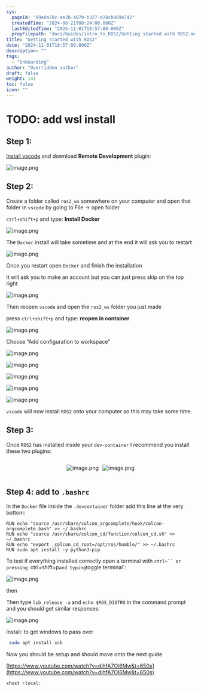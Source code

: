 ```yaml
---
sys:
  pageId: "89e0a78c-4e2b-4070-b327-d28cb0694742"
  createdTime: "2024-08-21T00:24:00.000Z"
  lastEditedTime: "2024-11-01T18:57:00.000Z"
  propFilepath: "docs/Guides/intro_to_ROS2/Getting started with ROS2.md"
title: "Getting started with ROS2"
date: "2024-11-01T18:57:00.000Z"
description: ""
tags:
  - "Onboarding"
author: "Overridden author"
draft: false
weight: 141
toc: false
icon: ""
---
```


# TODO: add wsl install

## Step 1:

[Install vscode](https://code.visualstudio.com/download) and download **Remote Development** plugin:

![image.png](https://prod-files-secure.s3.us-west-2.amazonaws.com/d518164a-d88e-44d1-a4ee-3adb3bd8bce0/efb52993-1881-4a40-b95e-6f020334f022/image.png?X-Amz-Algorithm=AWS4-HMAC-SHA256&X-Amz-Content-Sha256=UNSIGNED-PAYLOAD&X-Amz-Credential=ASIAZI2LB466T3B72V6X%2F20250427%2Fus-west-2%2Fs3%2Faws4_request&X-Amz-Date=20250427T090746Z&X-Amz-Expires=3600&X-Amz-Security-Token=IQoJb3JpZ2luX2VjEL3%2F%2F%2F%2F%2F%2F%2F%2F%2F%2FwEaCXVzLXdlc3QtMiJGMEQCIF8QW0f5IxdAywrBjfaDyPrM%2BUDy9kdDAwXh1jGoKSiiAiBVyaRVgVyLShtfqr5u%2FgzMqEtGlFfIDX6E0fd03v76Nir%2FAwhWEAAaDDYzNzQyMzE4MzgwNSIMj4%2F7nTURYNtBQO7UKtwDlk4ovynHF2MV01NrzzakP%2BeynehaK3NiRDEuPnNLuzCvkilZOMG%2BaRmua213U9tJYASEueqYTBVUrHrIOpIRuovk3Fa4ycEmraFTS9pOs5d4h%2BGAW3asT2ELnRW3a%2FCiHVq3%2BKuTGrKb8pqNto6X3u3LaP8joVmkpeG4pc4Nddct%2BXkSchCkRoB7HQdrdWPDBnz4XuCT3B6u9OjYX0D6fh57z4Xh4oW0JFf%2Bx2ibq5%2BCeYoJ2rTQTJlEMfyGk3w%2F7GYcxsSiIok5yKNlsSRNbiFKrf51eFUpL8aoEwZTsLl%2BXtVX%2B79J0VzOjgUJDOXW8udNsday%2F7Oy%2BxaY2HZ09xeUHMehh2EjTgKgcGnhcl3NxJZ%2F1JDLut%2BZh62gcI0%2F%2BCFHCpqmNdsLoSr0DHdruVzOZTTHedXsVrPfj7gDgR%2BAxe5m5Sls2HjZHxoMc2eQyGlSbCEhiPmUs15flyshkPcWiD8oOAR%2FlKgzH10c6pqJgEiC4dKJY4lAvsG7MwETXKgYQ%2FjitzP6hUl5whSRdfQhWI3vg8HQYTuSC7OdR%2BZe%2FqSse4Uw0EaJbh6bdYZsYVfTszCpFrVdlfpGnC%2BAvAIEE98a03GvtCa6qaa6qQF5K3OfRLTbHYnp56Uwpe22wAY6pgFuI1gpYxmzxaZ6ajm3wXsEPEX1h06gxGe3JK%2Fptf5jFMPf%2FLk4MTya9rK10pG%2BFAc5juy9Oga8uuAD0yrnsVlOzD%2BgDFjc7glBwvlK78DRSQamxVzKoJPkI4Y2TLZep%2BsWVZ53KfSVzZ5HzXtz9RZPMZDOmEh8bOPqfbhdOWEM4CX1dOo2z9Xng0kVV%2FquWRlJ9yIP0%2B47rJjL7WZvOv2wSTvQh7kn&X-Amz-Signature=97bd402cfbb13eccafc6c41d0bdb4e284a75f4bbb96fde0178797a9c88350f97&X-Amz-SignedHeaders=host&x-id=GetObject)

## Step 2:

Create a folder called `ros2_ws` somewhere on your computer and open that folder in `vscode` by going to File → open folder 

`ctrl+shift+p` and type: **Install Docker**

![image.png](https://prod-files-secure.s3.us-west-2.amazonaws.com/d518164a-d88e-44d1-a4ee-3adb3bd8bce0/2269dc0e-1cd5-47ff-bceb-c04ad9b2eab0/image.png?X-Amz-Algorithm=AWS4-HMAC-SHA256&X-Amz-Content-Sha256=UNSIGNED-PAYLOAD&X-Amz-Credential=ASIAZI2LB466T3B72V6X%2F20250427%2Fus-west-2%2Fs3%2Faws4_request&X-Amz-Date=20250427T090746Z&X-Amz-Expires=3600&X-Amz-Security-Token=IQoJb3JpZ2luX2VjEL3%2F%2F%2F%2F%2F%2F%2F%2F%2F%2FwEaCXVzLXdlc3QtMiJGMEQCIF8QW0f5IxdAywrBjfaDyPrM%2BUDy9kdDAwXh1jGoKSiiAiBVyaRVgVyLShtfqr5u%2FgzMqEtGlFfIDX6E0fd03v76Nir%2FAwhWEAAaDDYzNzQyMzE4MzgwNSIMj4%2F7nTURYNtBQO7UKtwDlk4ovynHF2MV01NrzzakP%2BeynehaK3NiRDEuPnNLuzCvkilZOMG%2BaRmua213U9tJYASEueqYTBVUrHrIOpIRuovk3Fa4ycEmraFTS9pOs5d4h%2BGAW3asT2ELnRW3a%2FCiHVq3%2BKuTGrKb8pqNto6X3u3LaP8joVmkpeG4pc4Nddct%2BXkSchCkRoB7HQdrdWPDBnz4XuCT3B6u9OjYX0D6fh57z4Xh4oW0JFf%2Bx2ibq5%2BCeYoJ2rTQTJlEMfyGk3w%2F7GYcxsSiIok5yKNlsSRNbiFKrf51eFUpL8aoEwZTsLl%2BXtVX%2B79J0VzOjgUJDOXW8udNsday%2F7Oy%2BxaY2HZ09xeUHMehh2EjTgKgcGnhcl3NxJZ%2F1JDLut%2BZh62gcI0%2F%2BCFHCpqmNdsLoSr0DHdruVzOZTTHedXsVrPfj7gDgR%2BAxe5m5Sls2HjZHxoMc2eQyGlSbCEhiPmUs15flyshkPcWiD8oOAR%2FlKgzH10c6pqJgEiC4dKJY4lAvsG7MwETXKgYQ%2FjitzP6hUl5whSRdfQhWI3vg8HQYTuSC7OdR%2BZe%2FqSse4Uw0EaJbh6bdYZsYVfTszCpFrVdlfpGnC%2BAvAIEE98a03GvtCa6qaa6qQF5K3OfRLTbHYnp56Uwpe22wAY6pgFuI1gpYxmzxaZ6ajm3wXsEPEX1h06gxGe3JK%2Fptf5jFMPf%2FLk4MTya9rK10pG%2BFAc5juy9Oga8uuAD0yrnsVlOzD%2BgDFjc7glBwvlK78DRSQamxVzKoJPkI4Y2TLZep%2BsWVZ53KfSVzZ5HzXtz9RZPMZDOmEh8bOPqfbhdOWEM4CX1dOo2z9Xng0kVV%2FquWRlJ9yIP0%2B47rJjL7WZvOv2wSTvQh7kn&X-Amz-Signature=71f9a213ca8a2e06a7cf6c86595959e145ce29b2a0f6038c0e43493f0f017d01&X-Amz-SignedHeaders=host&x-id=GetObject)

The `Docker` install will take sometime and at the end it will ask you to restart

![image.png](https://prod-files-secure.s3.us-west-2.amazonaws.com/d518164a-d88e-44d1-a4ee-3adb3bd8bce0/ed233f78-be33-4b1f-b89c-9c346c0e961e/image.png?X-Amz-Algorithm=AWS4-HMAC-SHA256&X-Amz-Content-Sha256=UNSIGNED-PAYLOAD&X-Amz-Credential=ASIAZI2LB466T3B72V6X%2F20250427%2Fus-west-2%2Fs3%2Faws4_request&X-Amz-Date=20250427T090746Z&X-Amz-Expires=3600&X-Amz-Security-Token=IQoJb3JpZ2luX2VjEL3%2F%2F%2F%2F%2F%2F%2F%2F%2F%2FwEaCXVzLXdlc3QtMiJGMEQCIF8QW0f5IxdAywrBjfaDyPrM%2BUDy9kdDAwXh1jGoKSiiAiBVyaRVgVyLShtfqr5u%2FgzMqEtGlFfIDX6E0fd03v76Nir%2FAwhWEAAaDDYzNzQyMzE4MzgwNSIMj4%2F7nTURYNtBQO7UKtwDlk4ovynHF2MV01NrzzakP%2BeynehaK3NiRDEuPnNLuzCvkilZOMG%2BaRmua213U9tJYASEueqYTBVUrHrIOpIRuovk3Fa4ycEmraFTS9pOs5d4h%2BGAW3asT2ELnRW3a%2FCiHVq3%2BKuTGrKb8pqNto6X3u3LaP8joVmkpeG4pc4Nddct%2BXkSchCkRoB7HQdrdWPDBnz4XuCT3B6u9OjYX0D6fh57z4Xh4oW0JFf%2Bx2ibq5%2BCeYoJ2rTQTJlEMfyGk3w%2F7GYcxsSiIok5yKNlsSRNbiFKrf51eFUpL8aoEwZTsLl%2BXtVX%2B79J0VzOjgUJDOXW8udNsday%2F7Oy%2BxaY2HZ09xeUHMehh2EjTgKgcGnhcl3NxJZ%2F1JDLut%2BZh62gcI0%2F%2BCFHCpqmNdsLoSr0DHdruVzOZTTHedXsVrPfj7gDgR%2BAxe5m5Sls2HjZHxoMc2eQyGlSbCEhiPmUs15flyshkPcWiD8oOAR%2FlKgzH10c6pqJgEiC4dKJY4lAvsG7MwETXKgYQ%2FjitzP6hUl5whSRdfQhWI3vg8HQYTuSC7OdR%2BZe%2FqSse4Uw0EaJbh6bdYZsYVfTszCpFrVdlfpGnC%2BAvAIEE98a03GvtCa6qaa6qQF5K3OfRLTbHYnp56Uwpe22wAY6pgFuI1gpYxmzxaZ6ajm3wXsEPEX1h06gxGe3JK%2Fptf5jFMPf%2FLk4MTya9rK10pG%2BFAc5juy9Oga8uuAD0yrnsVlOzD%2BgDFjc7glBwvlK78DRSQamxVzKoJPkI4Y2TLZep%2BsWVZ53KfSVzZ5HzXtz9RZPMZDOmEh8bOPqfbhdOWEM4CX1dOo2z9Xng0kVV%2FquWRlJ9yIP0%2B47rJjL7WZvOv2wSTvQh7kn&X-Amz-Signature=60fe9fd025348a111aa9f2a4934698c03125f433194ef59b07b7919d63088624&X-Amz-SignedHeaders=host&x-id=GetObject)

Once you restart open `Docker` and finish the installation

It will ask you to make an account but you can just press skip on the top right

![image.png](https://prod-files-secure.s3.us-west-2.amazonaws.com/d518164a-d88e-44d1-a4ee-3adb3bd8bce0/21010ad9-1659-4fd9-9f59-9932a09b2a3d/image.png?X-Amz-Algorithm=AWS4-HMAC-SHA256&X-Amz-Content-Sha256=UNSIGNED-PAYLOAD&X-Amz-Credential=ASIAZI2LB466T3B72V6X%2F20250427%2Fus-west-2%2Fs3%2Faws4_request&X-Amz-Date=20250427T090746Z&X-Amz-Expires=3600&X-Amz-Security-Token=IQoJb3JpZ2luX2VjEL3%2F%2F%2F%2F%2F%2F%2F%2F%2F%2FwEaCXVzLXdlc3QtMiJGMEQCIF8QW0f5IxdAywrBjfaDyPrM%2BUDy9kdDAwXh1jGoKSiiAiBVyaRVgVyLShtfqr5u%2FgzMqEtGlFfIDX6E0fd03v76Nir%2FAwhWEAAaDDYzNzQyMzE4MzgwNSIMj4%2F7nTURYNtBQO7UKtwDlk4ovynHF2MV01NrzzakP%2BeynehaK3NiRDEuPnNLuzCvkilZOMG%2BaRmua213U9tJYASEueqYTBVUrHrIOpIRuovk3Fa4ycEmraFTS9pOs5d4h%2BGAW3asT2ELnRW3a%2FCiHVq3%2BKuTGrKb8pqNto6X3u3LaP8joVmkpeG4pc4Nddct%2BXkSchCkRoB7HQdrdWPDBnz4XuCT3B6u9OjYX0D6fh57z4Xh4oW0JFf%2Bx2ibq5%2BCeYoJ2rTQTJlEMfyGk3w%2F7GYcxsSiIok5yKNlsSRNbiFKrf51eFUpL8aoEwZTsLl%2BXtVX%2B79J0VzOjgUJDOXW8udNsday%2F7Oy%2BxaY2HZ09xeUHMehh2EjTgKgcGnhcl3NxJZ%2F1JDLut%2BZh62gcI0%2F%2BCFHCpqmNdsLoSr0DHdruVzOZTTHedXsVrPfj7gDgR%2BAxe5m5Sls2HjZHxoMc2eQyGlSbCEhiPmUs15flyshkPcWiD8oOAR%2FlKgzH10c6pqJgEiC4dKJY4lAvsG7MwETXKgYQ%2FjitzP6hUl5whSRdfQhWI3vg8HQYTuSC7OdR%2BZe%2FqSse4Uw0EaJbh6bdYZsYVfTszCpFrVdlfpGnC%2BAvAIEE98a03GvtCa6qaa6qQF5K3OfRLTbHYnp56Uwpe22wAY6pgFuI1gpYxmzxaZ6ajm3wXsEPEX1h06gxGe3JK%2Fptf5jFMPf%2FLk4MTya9rK10pG%2BFAc5juy9Oga8uuAD0yrnsVlOzD%2BgDFjc7glBwvlK78DRSQamxVzKoJPkI4Y2TLZep%2BsWVZ53KfSVzZ5HzXtz9RZPMZDOmEh8bOPqfbhdOWEM4CX1dOo2z9Xng0kVV%2FquWRlJ9yIP0%2B47rJjL7WZvOv2wSTvQh7kn&X-Amz-Signature=7dc123e0a6293961fba49f0bc789cf7c18c9a45cebc9d0c06bb7eba6a485f037&X-Amz-SignedHeaders=host&x-id=GetObject)

Then reopen `vscode` and open the `ros2_ws` folder you just made

press `ctrl+shift+p` and type: **reopen in container**

![image.png](https://prod-files-secure.s3.us-west-2.amazonaws.com/d518164a-d88e-44d1-a4ee-3adb3bd8bce0/4e93b8c2-41ad-488c-8095-c74205196118/image.png?X-Amz-Algorithm=AWS4-HMAC-SHA256&X-Amz-Content-Sha256=UNSIGNED-PAYLOAD&X-Amz-Credential=ASIAZI2LB466T3B72V6X%2F20250427%2Fus-west-2%2Fs3%2Faws4_request&X-Amz-Date=20250427T090746Z&X-Amz-Expires=3600&X-Amz-Security-Token=IQoJb3JpZ2luX2VjEL3%2F%2F%2F%2F%2F%2F%2F%2F%2F%2FwEaCXVzLXdlc3QtMiJGMEQCIF8QW0f5IxdAywrBjfaDyPrM%2BUDy9kdDAwXh1jGoKSiiAiBVyaRVgVyLShtfqr5u%2FgzMqEtGlFfIDX6E0fd03v76Nir%2FAwhWEAAaDDYzNzQyMzE4MzgwNSIMj4%2F7nTURYNtBQO7UKtwDlk4ovynHF2MV01NrzzakP%2BeynehaK3NiRDEuPnNLuzCvkilZOMG%2BaRmua213U9tJYASEueqYTBVUrHrIOpIRuovk3Fa4ycEmraFTS9pOs5d4h%2BGAW3asT2ELnRW3a%2FCiHVq3%2BKuTGrKb8pqNto6X3u3LaP8joVmkpeG4pc4Nddct%2BXkSchCkRoB7HQdrdWPDBnz4XuCT3B6u9OjYX0D6fh57z4Xh4oW0JFf%2Bx2ibq5%2BCeYoJ2rTQTJlEMfyGk3w%2F7GYcxsSiIok5yKNlsSRNbiFKrf51eFUpL8aoEwZTsLl%2BXtVX%2B79J0VzOjgUJDOXW8udNsday%2F7Oy%2BxaY2HZ09xeUHMehh2EjTgKgcGnhcl3NxJZ%2F1JDLut%2BZh62gcI0%2F%2BCFHCpqmNdsLoSr0DHdruVzOZTTHedXsVrPfj7gDgR%2BAxe5m5Sls2HjZHxoMc2eQyGlSbCEhiPmUs15flyshkPcWiD8oOAR%2FlKgzH10c6pqJgEiC4dKJY4lAvsG7MwETXKgYQ%2FjitzP6hUl5whSRdfQhWI3vg8HQYTuSC7OdR%2BZe%2FqSse4Uw0EaJbh6bdYZsYVfTszCpFrVdlfpGnC%2BAvAIEE98a03GvtCa6qaa6qQF5K3OfRLTbHYnp56Uwpe22wAY6pgFuI1gpYxmzxaZ6ajm3wXsEPEX1h06gxGe3JK%2Fptf5jFMPf%2FLk4MTya9rK10pG%2BFAc5juy9Oga8uuAD0yrnsVlOzD%2BgDFjc7glBwvlK78DRSQamxVzKoJPkI4Y2TLZep%2BsWVZ53KfSVzZ5HzXtz9RZPMZDOmEh8bOPqfbhdOWEM4CX1dOo2z9Xng0kVV%2FquWRlJ9yIP0%2B47rJjL7WZvOv2wSTvQh7kn&X-Amz-Signature=4c68b6cbeb62298453dc744644e80b0f7b675c9edd531be572c29fb50d259cf8&X-Amz-SignedHeaders=host&x-id=GetObject)

Choose “Add configuration to workspace”

![image.png](https://prod-files-secure.s3.us-west-2.amazonaws.com/d518164a-d88e-44d1-a4ee-3adb3bd8bce0/9560b282-5060-4989-ba37-97e7b2c22476/image.png?X-Amz-Algorithm=AWS4-HMAC-SHA256&X-Amz-Content-Sha256=UNSIGNED-PAYLOAD&X-Amz-Credential=ASIAZI2LB466T3B72V6X%2F20250427%2Fus-west-2%2Fs3%2Faws4_request&X-Amz-Date=20250427T090746Z&X-Amz-Expires=3600&X-Amz-Security-Token=IQoJb3JpZ2luX2VjEL3%2F%2F%2F%2F%2F%2F%2F%2F%2F%2FwEaCXVzLXdlc3QtMiJGMEQCIF8QW0f5IxdAywrBjfaDyPrM%2BUDy9kdDAwXh1jGoKSiiAiBVyaRVgVyLShtfqr5u%2FgzMqEtGlFfIDX6E0fd03v76Nir%2FAwhWEAAaDDYzNzQyMzE4MzgwNSIMj4%2F7nTURYNtBQO7UKtwDlk4ovynHF2MV01NrzzakP%2BeynehaK3NiRDEuPnNLuzCvkilZOMG%2BaRmua213U9tJYASEueqYTBVUrHrIOpIRuovk3Fa4ycEmraFTS9pOs5d4h%2BGAW3asT2ELnRW3a%2FCiHVq3%2BKuTGrKb8pqNto6X3u3LaP8joVmkpeG4pc4Nddct%2BXkSchCkRoB7HQdrdWPDBnz4XuCT3B6u9OjYX0D6fh57z4Xh4oW0JFf%2Bx2ibq5%2BCeYoJ2rTQTJlEMfyGk3w%2F7GYcxsSiIok5yKNlsSRNbiFKrf51eFUpL8aoEwZTsLl%2BXtVX%2B79J0VzOjgUJDOXW8udNsday%2F7Oy%2BxaY2HZ09xeUHMehh2EjTgKgcGnhcl3NxJZ%2F1JDLut%2BZh62gcI0%2F%2BCFHCpqmNdsLoSr0DHdruVzOZTTHedXsVrPfj7gDgR%2BAxe5m5Sls2HjZHxoMc2eQyGlSbCEhiPmUs15flyshkPcWiD8oOAR%2FlKgzH10c6pqJgEiC4dKJY4lAvsG7MwETXKgYQ%2FjitzP6hUl5whSRdfQhWI3vg8HQYTuSC7OdR%2BZe%2FqSse4Uw0EaJbh6bdYZsYVfTszCpFrVdlfpGnC%2BAvAIEE98a03GvtCa6qaa6qQF5K3OfRLTbHYnp56Uwpe22wAY6pgFuI1gpYxmzxaZ6ajm3wXsEPEX1h06gxGe3JK%2Fptf5jFMPf%2FLk4MTya9rK10pG%2BFAc5juy9Oga8uuAD0yrnsVlOzD%2BgDFjc7glBwvlK78DRSQamxVzKoJPkI4Y2TLZep%2BsWVZ53KfSVzZ5HzXtz9RZPMZDOmEh8bOPqfbhdOWEM4CX1dOo2z9Xng0kVV%2FquWRlJ9yIP0%2B47rJjL7WZvOv2wSTvQh7kn&X-Amz-Signature=93aafd22c2a4a95760ded6a27d96844be080c588b2bce8b2b593fe9dfb51b56a&X-Amz-SignedHeaders=host&x-id=GetObject)

![image.png](https://prod-files-secure.s3.us-west-2.amazonaws.com/d518164a-d88e-44d1-a4ee-3adb3bd8bce0/2ee63f81-886b-48e8-a553-dc6e5eac99e4/image.png?X-Amz-Algorithm=AWS4-HMAC-SHA256&X-Amz-Content-Sha256=UNSIGNED-PAYLOAD&X-Amz-Credential=ASIAZI2LB466T3B72V6X%2F20250427%2Fus-west-2%2Fs3%2Faws4_request&X-Amz-Date=20250427T090746Z&X-Amz-Expires=3600&X-Amz-Security-Token=IQoJb3JpZ2luX2VjEL3%2F%2F%2F%2F%2F%2F%2F%2F%2F%2FwEaCXVzLXdlc3QtMiJGMEQCIF8QW0f5IxdAywrBjfaDyPrM%2BUDy9kdDAwXh1jGoKSiiAiBVyaRVgVyLShtfqr5u%2FgzMqEtGlFfIDX6E0fd03v76Nir%2FAwhWEAAaDDYzNzQyMzE4MzgwNSIMj4%2F7nTURYNtBQO7UKtwDlk4ovynHF2MV01NrzzakP%2BeynehaK3NiRDEuPnNLuzCvkilZOMG%2BaRmua213U9tJYASEueqYTBVUrHrIOpIRuovk3Fa4ycEmraFTS9pOs5d4h%2BGAW3asT2ELnRW3a%2FCiHVq3%2BKuTGrKb8pqNto6X3u3LaP8joVmkpeG4pc4Nddct%2BXkSchCkRoB7HQdrdWPDBnz4XuCT3B6u9OjYX0D6fh57z4Xh4oW0JFf%2Bx2ibq5%2BCeYoJ2rTQTJlEMfyGk3w%2F7GYcxsSiIok5yKNlsSRNbiFKrf51eFUpL8aoEwZTsLl%2BXtVX%2B79J0VzOjgUJDOXW8udNsday%2F7Oy%2BxaY2HZ09xeUHMehh2EjTgKgcGnhcl3NxJZ%2F1JDLut%2BZh62gcI0%2F%2BCFHCpqmNdsLoSr0DHdruVzOZTTHedXsVrPfj7gDgR%2BAxe5m5Sls2HjZHxoMc2eQyGlSbCEhiPmUs15flyshkPcWiD8oOAR%2FlKgzH10c6pqJgEiC4dKJY4lAvsG7MwETXKgYQ%2FjitzP6hUl5whSRdfQhWI3vg8HQYTuSC7OdR%2BZe%2FqSse4Uw0EaJbh6bdYZsYVfTszCpFrVdlfpGnC%2BAvAIEE98a03GvtCa6qaa6qQF5K3OfRLTbHYnp56Uwpe22wAY6pgFuI1gpYxmzxaZ6ajm3wXsEPEX1h06gxGe3JK%2Fptf5jFMPf%2FLk4MTya9rK10pG%2BFAc5juy9Oga8uuAD0yrnsVlOzD%2BgDFjc7glBwvlK78DRSQamxVzKoJPkI4Y2TLZep%2BsWVZ53KfSVzZ5HzXtz9RZPMZDOmEh8bOPqfbhdOWEM4CX1dOo2z9Xng0kVV%2FquWRlJ9yIP0%2B47rJjL7WZvOv2wSTvQh7kn&X-Amz-Signature=5fac4b734fbdff9f1d3c7ec18d8864e8984f8e2a9050c09df9fc53bcbe5f762c&X-Amz-SignedHeaders=host&x-id=GetObject)

![image.png](https://prod-files-secure.s3.us-west-2.amazonaws.com/d518164a-d88e-44d1-a4ee-3adb3bd8bce0/ae1580b2-b048-407e-aed9-b584224a7a04/image.png?X-Amz-Algorithm=AWS4-HMAC-SHA256&X-Amz-Content-Sha256=UNSIGNED-PAYLOAD&X-Amz-Credential=ASIAZI2LB466T3B72V6X%2F20250427%2Fus-west-2%2Fs3%2Faws4_request&X-Amz-Date=20250427T090746Z&X-Amz-Expires=3600&X-Amz-Security-Token=IQoJb3JpZ2luX2VjEL3%2F%2F%2F%2F%2F%2F%2F%2F%2F%2FwEaCXVzLXdlc3QtMiJGMEQCIF8QW0f5IxdAywrBjfaDyPrM%2BUDy9kdDAwXh1jGoKSiiAiBVyaRVgVyLShtfqr5u%2FgzMqEtGlFfIDX6E0fd03v76Nir%2FAwhWEAAaDDYzNzQyMzE4MzgwNSIMj4%2F7nTURYNtBQO7UKtwDlk4ovynHF2MV01NrzzakP%2BeynehaK3NiRDEuPnNLuzCvkilZOMG%2BaRmua213U9tJYASEueqYTBVUrHrIOpIRuovk3Fa4ycEmraFTS9pOs5d4h%2BGAW3asT2ELnRW3a%2FCiHVq3%2BKuTGrKb8pqNto6X3u3LaP8joVmkpeG4pc4Nddct%2BXkSchCkRoB7HQdrdWPDBnz4XuCT3B6u9OjYX0D6fh57z4Xh4oW0JFf%2Bx2ibq5%2BCeYoJ2rTQTJlEMfyGk3w%2F7GYcxsSiIok5yKNlsSRNbiFKrf51eFUpL8aoEwZTsLl%2BXtVX%2B79J0VzOjgUJDOXW8udNsday%2F7Oy%2BxaY2HZ09xeUHMehh2EjTgKgcGnhcl3NxJZ%2F1JDLut%2BZh62gcI0%2F%2BCFHCpqmNdsLoSr0DHdruVzOZTTHedXsVrPfj7gDgR%2BAxe5m5Sls2HjZHxoMc2eQyGlSbCEhiPmUs15flyshkPcWiD8oOAR%2FlKgzH10c6pqJgEiC4dKJY4lAvsG7MwETXKgYQ%2FjitzP6hUl5whSRdfQhWI3vg8HQYTuSC7OdR%2BZe%2FqSse4Uw0EaJbh6bdYZsYVfTszCpFrVdlfpGnC%2BAvAIEE98a03GvtCa6qaa6qQF5K3OfRLTbHYnp56Uwpe22wAY6pgFuI1gpYxmzxaZ6ajm3wXsEPEX1h06gxGe3JK%2Fptf5jFMPf%2FLk4MTya9rK10pG%2BFAc5juy9Oga8uuAD0yrnsVlOzD%2BgDFjc7glBwvlK78DRSQamxVzKoJPkI4Y2TLZep%2BsWVZ53KfSVzZ5HzXtz9RZPMZDOmEh8bOPqfbhdOWEM4CX1dOo2z9Xng0kVV%2FquWRlJ9yIP0%2B47rJjL7WZvOv2wSTvQh7kn&X-Amz-Signature=abef315eb86ed54ba426c3392181b9d37112e8c6376b36a27f1f61239b0ee576&X-Amz-SignedHeaders=host&x-id=GetObject)

![image.png](https://prod-files-secure.s3.us-west-2.amazonaws.com/d518164a-d88e-44d1-a4ee-3adb3bd8bce0/53255b28-f75e-430f-b9e3-c0ac8577e42b/image.png?X-Amz-Algorithm=AWS4-HMAC-SHA256&X-Amz-Content-Sha256=UNSIGNED-PAYLOAD&X-Amz-Credential=ASIAZI2LB466T3B72V6X%2F20250427%2Fus-west-2%2Fs3%2Faws4_request&X-Amz-Date=20250427T090746Z&X-Amz-Expires=3600&X-Amz-Security-Token=IQoJb3JpZ2luX2VjEL3%2F%2F%2F%2F%2F%2F%2F%2F%2F%2FwEaCXVzLXdlc3QtMiJGMEQCIF8QW0f5IxdAywrBjfaDyPrM%2BUDy9kdDAwXh1jGoKSiiAiBVyaRVgVyLShtfqr5u%2FgzMqEtGlFfIDX6E0fd03v76Nir%2FAwhWEAAaDDYzNzQyMzE4MzgwNSIMj4%2F7nTURYNtBQO7UKtwDlk4ovynHF2MV01NrzzakP%2BeynehaK3NiRDEuPnNLuzCvkilZOMG%2BaRmua213U9tJYASEueqYTBVUrHrIOpIRuovk3Fa4ycEmraFTS9pOs5d4h%2BGAW3asT2ELnRW3a%2FCiHVq3%2BKuTGrKb8pqNto6X3u3LaP8joVmkpeG4pc4Nddct%2BXkSchCkRoB7HQdrdWPDBnz4XuCT3B6u9OjYX0D6fh57z4Xh4oW0JFf%2Bx2ibq5%2BCeYoJ2rTQTJlEMfyGk3w%2F7GYcxsSiIok5yKNlsSRNbiFKrf51eFUpL8aoEwZTsLl%2BXtVX%2B79J0VzOjgUJDOXW8udNsday%2F7Oy%2BxaY2HZ09xeUHMehh2EjTgKgcGnhcl3NxJZ%2F1JDLut%2BZh62gcI0%2F%2BCFHCpqmNdsLoSr0DHdruVzOZTTHedXsVrPfj7gDgR%2BAxe5m5Sls2HjZHxoMc2eQyGlSbCEhiPmUs15flyshkPcWiD8oOAR%2FlKgzH10c6pqJgEiC4dKJY4lAvsG7MwETXKgYQ%2FjitzP6hUl5whSRdfQhWI3vg8HQYTuSC7OdR%2BZe%2FqSse4Uw0EaJbh6bdYZsYVfTszCpFrVdlfpGnC%2BAvAIEE98a03GvtCa6qaa6qQF5K3OfRLTbHYnp56Uwpe22wAY6pgFuI1gpYxmzxaZ6ajm3wXsEPEX1h06gxGe3JK%2Fptf5jFMPf%2FLk4MTya9rK10pG%2BFAc5juy9Oga8uuAD0yrnsVlOzD%2BgDFjc7glBwvlK78DRSQamxVzKoJPkI4Y2TLZep%2BsWVZ53KfSVzZ5HzXtz9RZPMZDOmEh8bOPqfbhdOWEM4CX1dOo2z9Xng0kVV%2FquWRlJ9yIP0%2B47rJjL7WZvOv2wSTvQh7kn&X-Amz-Signature=39cdcb1e8ad62c40bf7177a423dfdf4858e58dfbd8cb652c11a3c47bd869a28f&X-Amz-SignedHeaders=host&x-id=GetObject)

![image.png](https://prod-files-secure.s3.us-west-2.amazonaws.com/d518164a-d88e-44d1-a4ee-3adb3bd8bce0/7c562767-5af9-4ffb-97d1-327bcdf4ee00/image.png?X-Amz-Algorithm=AWS4-HMAC-SHA256&X-Amz-Content-Sha256=UNSIGNED-PAYLOAD&X-Amz-Credential=ASIAZI2LB466T3B72V6X%2F20250427%2Fus-west-2%2Fs3%2Faws4_request&X-Amz-Date=20250427T090746Z&X-Amz-Expires=3600&X-Amz-Security-Token=IQoJb3JpZ2luX2VjEL3%2F%2F%2F%2F%2F%2F%2F%2F%2F%2FwEaCXVzLXdlc3QtMiJGMEQCIF8QW0f5IxdAywrBjfaDyPrM%2BUDy9kdDAwXh1jGoKSiiAiBVyaRVgVyLShtfqr5u%2FgzMqEtGlFfIDX6E0fd03v76Nir%2FAwhWEAAaDDYzNzQyMzE4MzgwNSIMj4%2F7nTURYNtBQO7UKtwDlk4ovynHF2MV01NrzzakP%2BeynehaK3NiRDEuPnNLuzCvkilZOMG%2BaRmua213U9tJYASEueqYTBVUrHrIOpIRuovk3Fa4ycEmraFTS9pOs5d4h%2BGAW3asT2ELnRW3a%2FCiHVq3%2BKuTGrKb8pqNto6X3u3LaP8joVmkpeG4pc4Nddct%2BXkSchCkRoB7HQdrdWPDBnz4XuCT3B6u9OjYX0D6fh57z4Xh4oW0JFf%2Bx2ibq5%2BCeYoJ2rTQTJlEMfyGk3w%2F7GYcxsSiIok5yKNlsSRNbiFKrf51eFUpL8aoEwZTsLl%2BXtVX%2B79J0VzOjgUJDOXW8udNsday%2F7Oy%2BxaY2HZ09xeUHMehh2EjTgKgcGnhcl3NxJZ%2F1JDLut%2BZh62gcI0%2F%2BCFHCpqmNdsLoSr0DHdruVzOZTTHedXsVrPfj7gDgR%2BAxe5m5Sls2HjZHxoMc2eQyGlSbCEhiPmUs15flyshkPcWiD8oOAR%2FlKgzH10c6pqJgEiC4dKJY4lAvsG7MwETXKgYQ%2FjitzP6hUl5whSRdfQhWI3vg8HQYTuSC7OdR%2BZe%2FqSse4Uw0EaJbh6bdYZsYVfTszCpFrVdlfpGnC%2BAvAIEE98a03GvtCa6qaa6qQF5K3OfRLTbHYnp56Uwpe22wAY6pgFuI1gpYxmzxaZ6ajm3wXsEPEX1h06gxGe3JK%2Fptf5jFMPf%2FLk4MTya9rK10pG%2BFAc5juy9Oga8uuAD0yrnsVlOzD%2BgDFjc7glBwvlK78DRSQamxVzKoJPkI4Y2TLZep%2BsWVZ53KfSVzZ5HzXtz9RZPMZDOmEh8bOPqfbhdOWEM4CX1dOo2z9Xng0kVV%2FquWRlJ9yIP0%2B47rJjL7WZvOv2wSTvQh7kn&X-Amz-Signature=cfdd2a5280fa1f9fb22fa2fbc38a702508770921cf629c70a0cdfaec3cc8d2f5&X-Amz-SignedHeaders=host&x-id=GetObject)

`vscode` will now install `ROS2` onto your computer so this may take some time.

## Step 3:

Once `ROS2` has installed inside your `dev-container` I recommend you install these two plugins:

<div style="display: flex;flex-direction: row; column-gap:10px; max-width: 630px;justify-content: center;">
<div>

![image.png](https://prod-files-secure.s3.us-west-2.amazonaws.com/d518164a-d88e-44d1-a4ee-3adb3bd8bce0/3fc3d550-5a54-4ba1-ba6b-faa01cdb7369/image.png?X-Amz-Algorithm=AWS4-HMAC-SHA256&X-Amz-Content-Sha256=UNSIGNED-PAYLOAD&X-Amz-Credential=ASIAZI2LB466VNJRSZ6S%2F20250427%2Fus-west-2%2Fs3%2Faws4_request&X-Amz-Date=20250427T090748Z&X-Amz-Expires=3600&X-Amz-Security-Token=IQoJb3JpZ2luX2VjEL3%2F%2F%2F%2F%2F%2F%2F%2F%2F%2FwEaCXVzLXdlc3QtMiJIMEYCIQDyYEJCPkPrQMFBboh%2FLQ4k2hI3PJKltHov8pAMM5JzYgIhAP5hgCycNZB9oIewZjYtw8LGLAOvSxLQ8QqLrExL8GfUKv8DCFYQABoMNjM3NDIzMTgzODA1IgzRmDoksisZB%2BLyFfkq3AOx3ItkwveXJ5kq9HdXWm67HzJD5shP3KSMCKR%2FEHsRUfbaGmg%2BEIaJmJZvHkWRZRGRNa%2BgJZMkBuT4bwlXmwjYMvJ96e%2Fu567%2F8LSLBMBlRF1wpJJqrjgs8ANcriZR8zC0KIlmHMW0JnR9XVbvRlze0uvHORqfepWOGB4ihxLvJyMrj2nNP6vMX1mEqfvpIIny%2FdkiLGfJOEowhWcrJ6uCX1MDM0rXn8ywd%2F%2FCtzgJvxXqC%2FQYi36%2BArQ%2FQSlOqqiwl3XK953oKbf0Q9rP55lc2tsIW16%2FQ94bJ7s2C%2BD%2BM%2FeRWTqFKw2IlBDVCbiV%2Bek9KgxndWkPT9OsoF6dXWWoAXsed9%2Fi%2FRCjZ2PhINMKCs7N6BhOCxbt8X6pVB54SmI8LjXJGaOmxqD4CwTY0iui6AE0uxaeHWMvzpzo%2BgcZkhd3SCY4MtrfK%2BWTBfSJrKVyDwb%2BPp4JkgT2UoesZCreWd23fvSrBXI%2FwT3UX0QOR7bvoGNhI8%2BLPiHs%2BllH88g1NzYIkBh7mftW7TtSv0aMCnprL0Bl1CF1WebTWGiqPQbEsW6psnRBfe%2FgjA4qJUZUZ3H08V2ZoJobsxQi%2BzgqjHWPjdTfj3JGhDNYYFyWQWPv9QZpPbVoBloMeTD77LbABjqkAWQ2E9phNIIr644Ma03MZMdp%2BBSNvwVpOGERk%2FvjMA1eWQivAuLT4J%2BOicBrBLz5ua2Ey%2BBdINo%2B9O2GB503yMK2RN7zd36dxAUSUPKvGbmtIdc60Ntuuo9ZkZl18PYr12sL38a%2F%2FxER25%2FI6EOdQnpmNJXE1ayevEeAJv3LqB7MoozbdDx6ASavgOlJfBCkgXB8WqrViOOrt0%2Fq2aVIpm32O7KB&X-Amz-Signature=4e89143e71c4c27184f89d76a91d0d22e79bbd3b39f46d5d63daf26d1cc32cc6&X-Amz-SignedHeaders=host&x-id=GetObject)

</div>
<div>

![image.png](https://prod-files-secure.s3.us-west-2.amazonaws.com/d518164a-d88e-44d1-a4ee-3adb3bd8bce0/d994cc66-13c2-4093-a5a3-f84cf4601a82/image.png?X-Amz-Algorithm=AWS4-HMAC-SHA256&X-Amz-Content-Sha256=UNSIGNED-PAYLOAD&X-Amz-Credential=ASIAZI2LB466R34MCO6Y%2F20250427%2Fus-west-2%2Fs3%2Faws4_request&X-Amz-Date=20250427T090748Z&X-Amz-Expires=3600&X-Amz-Security-Token=IQoJb3JpZ2luX2VjEL%2F%2F%2F%2F%2F%2F%2F%2F%2F%2F%2FwEaCXVzLXdlc3QtMiJGMEQCIDhYmklHj%2FqIobfic64yEYnZOeMiKxWLCpFy5dxilHdiAiBgHQL8X%2B8TXv6K%2Bx1qOBaR8w%2FQo%2B0ClIoJKJnMFOedACr%2FAwhYEAAaDDYzNzQyMzE4MzgwNSIMlTVyKumiLBZJKB7uKtwDt4WZZnUsv6dcIzgXiCsvOn9zGsYExoyicyD%2BqNWMjSo9Aik3bqjsgLOclrvXa2ewo1wfXSlQyJquCg9SF4Dl4XtXijPUiWkCcMhBLrU3lAdZ%2BGrBDcsiown6jKvdr7ALQlGOWSTspGZL3u4dD5eFBcJJ3gzNApKgCnYrx1F5w6rBe%2FvzrCtZ8ehrs%2BYT6i6ARiWQdb4yp7liWp13Bw7zGWy055RM5VLixaFJwo7%2B%2FEM7916W2k9oeaaic6y84QPLVpkawbNKCgfGj%2FkWZWAv21W0RWCksaXLdVJWt4jjw2%2F2FtJL%2FQvS2a6aryH3mDIu%2FvuOuYWL20SloKwDXIS8XbONHT%2BISrHBufDLfanV9KPpv87JjSkQzi4y4%2BTWWC63qv%2B8GjDentPzicyowMXnxNg3pTMRWJCyuAlCauAeh0tcVmIxkjVLFDNyUot54P4ncbXxGI%2Fa1XsPwolW9zPVsBq7PzLUqAL%2Bu2gfVnvWcIrCOkGvpeThKFXEUOPlM2mTu1eaXuiv0BSsxk7Oi6QIdh13o5QYeCHZV2u5c0E44I4dDPEB5tLayPFf4bxLfPM0fweegQiMpuIltrwFxHroronlOiAHNP6UiR5HnE2PgcaPs%2BaO29aZ162UeYAwiKa3wAY6pgEPU9KbFDPpKFPtlYnBwnrFcVO6Pc2JsNX3eiG7IPx5911QZ0DnyVmCT2LTSr6NCB4D%2FwLWgIOthBeFJ934g0kXMZrbtozdTODGIBFzr0jSILUY7pTRJvuMHLzIOPqD5KNmlw8Fhe00AJ2JMbhDuugOO6jpTxS0%2BoFvvTdXU7Q%2FlmorqRZ5WTt%2FARGPb5n3g4q6m1ckHtBZRD0GAFxu1Xdf3A%2B1WJ3F&X-Amz-Signature=de8ee90e8b97746ded2faa447235e03222abc3c6631cf9e995ddb1a632a1bd1c&X-Amz-SignedHeaders=host&x-id=GetObject)

</div>
</div>

## Step 4: add to `.bashrc`

In the `Docker` file inside the `.devcontainer` folder add this line at the very bottom: 

```docker
RUN echo "source /usr/share/colcon_argcomplete/hook/colcon-argcomplete.bash" >> ~/.bashrc
RUN echo "source /usr/share/colcon_cd/function/colcon_cd.sh" >> ~/.bashrc
RUN echo "export _colcon_cd_root=/opt/ros/humble/" >> ~/.bashrc
RUN sudo apt install -y python3-pip 
```

To test if everything installed correctly open a terminal with `ctrl+`` or pressing `ctrl+shift+p` and typing `toggle terminal`:

![image.png](https://prod-files-secure.s3.us-west-2.amazonaws.com/d518164a-d88e-44d1-a4ee-3adb3bd8bce0/6a4943d8-b04e-4c02-9a58-775f3384d1a5/image.png?X-Amz-Algorithm=AWS4-HMAC-SHA256&X-Amz-Content-Sha256=UNSIGNED-PAYLOAD&X-Amz-Credential=ASIAZI2LB466T3B72V6X%2F20250427%2Fus-west-2%2Fs3%2Faws4_request&X-Amz-Date=20250427T090746Z&X-Amz-Expires=3600&X-Amz-Security-Token=IQoJb3JpZ2luX2VjEL3%2F%2F%2F%2F%2F%2F%2F%2F%2F%2FwEaCXVzLXdlc3QtMiJGMEQCIF8QW0f5IxdAywrBjfaDyPrM%2BUDy9kdDAwXh1jGoKSiiAiBVyaRVgVyLShtfqr5u%2FgzMqEtGlFfIDX6E0fd03v76Nir%2FAwhWEAAaDDYzNzQyMzE4MzgwNSIMj4%2F7nTURYNtBQO7UKtwDlk4ovynHF2MV01NrzzakP%2BeynehaK3NiRDEuPnNLuzCvkilZOMG%2BaRmua213U9tJYASEueqYTBVUrHrIOpIRuovk3Fa4ycEmraFTS9pOs5d4h%2BGAW3asT2ELnRW3a%2FCiHVq3%2BKuTGrKb8pqNto6X3u3LaP8joVmkpeG4pc4Nddct%2BXkSchCkRoB7HQdrdWPDBnz4XuCT3B6u9OjYX0D6fh57z4Xh4oW0JFf%2Bx2ibq5%2BCeYoJ2rTQTJlEMfyGk3w%2F7GYcxsSiIok5yKNlsSRNbiFKrf51eFUpL8aoEwZTsLl%2BXtVX%2B79J0VzOjgUJDOXW8udNsday%2F7Oy%2BxaY2HZ09xeUHMehh2EjTgKgcGnhcl3NxJZ%2F1JDLut%2BZh62gcI0%2F%2BCFHCpqmNdsLoSr0DHdruVzOZTTHedXsVrPfj7gDgR%2BAxe5m5Sls2HjZHxoMc2eQyGlSbCEhiPmUs15flyshkPcWiD8oOAR%2FlKgzH10c6pqJgEiC4dKJY4lAvsG7MwETXKgYQ%2FjitzP6hUl5whSRdfQhWI3vg8HQYTuSC7OdR%2BZe%2FqSse4Uw0EaJbh6bdYZsYVfTszCpFrVdlfpGnC%2BAvAIEE98a03GvtCa6qaa6qQF5K3OfRLTbHYnp56Uwpe22wAY6pgFuI1gpYxmzxaZ6ajm3wXsEPEX1h06gxGe3JK%2Fptf5jFMPf%2FLk4MTya9rK10pG%2BFAc5juy9Oga8uuAD0yrnsVlOzD%2BgDFjc7glBwvlK78DRSQamxVzKoJPkI4Y2TLZep%2BsWVZ53KfSVzZ5HzXtz9RZPMZDOmEh8bOPqfbhdOWEM4CX1dOo2z9Xng0kVV%2FquWRlJ9yIP0%2B47rJjL7WZvOv2wSTvQh7kn&X-Amz-Signature=b76166595c7abfae246d4718f3772cc17f9d34b9a74072926dec2355dcd36011&X-Amz-SignedHeaders=host&x-id=GetObject)

then 

Then type `lsb_release -a` and `echo $ROS_DISTRO` in the command prompt and you should get similar responses:

![image.png](https://prod-files-secure.s3.us-west-2.amazonaws.com/d518164a-d88e-44d1-a4ee-3adb3bd8bce0/3e635dec-a805-4e85-8b9e-d000e5b71a4e/image.png?X-Amz-Algorithm=AWS4-HMAC-SHA256&X-Amz-Content-Sha256=UNSIGNED-PAYLOAD&X-Amz-Credential=ASIAZI2LB466T3B72V6X%2F20250427%2Fus-west-2%2Fs3%2Faws4_request&X-Amz-Date=20250427T090746Z&X-Amz-Expires=3600&X-Amz-Security-Token=IQoJb3JpZ2luX2VjEL3%2F%2F%2F%2F%2F%2F%2F%2F%2F%2FwEaCXVzLXdlc3QtMiJGMEQCIF8QW0f5IxdAywrBjfaDyPrM%2BUDy9kdDAwXh1jGoKSiiAiBVyaRVgVyLShtfqr5u%2FgzMqEtGlFfIDX6E0fd03v76Nir%2FAwhWEAAaDDYzNzQyMzE4MzgwNSIMj4%2F7nTURYNtBQO7UKtwDlk4ovynHF2MV01NrzzakP%2BeynehaK3NiRDEuPnNLuzCvkilZOMG%2BaRmua213U9tJYASEueqYTBVUrHrIOpIRuovk3Fa4ycEmraFTS9pOs5d4h%2BGAW3asT2ELnRW3a%2FCiHVq3%2BKuTGrKb8pqNto6X3u3LaP8joVmkpeG4pc4Nddct%2BXkSchCkRoB7HQdrdWPDBnz4XuCT3B6u9OjYX0D6fh57z4Xh4oW0JFf%2Bx2ibq5%2BCeYoJ2rTQTJlEMfyGk3w%2F7GYcxsSiIok5yKNlsSRNbiFKrf51eFUpL8aoEwZTsLl%2BXtVX%2B79J0VzOjgUJDOXW8udNsday%2F7Oy%2BxaY2HZ09xeUHMehh2EjTgKgcGnhcl3NxJZ%2F1JDLut%2BZh62gcI0%2F%2BCFHCpqmNdsLoSr0DHdruVzOZTTHedXsVrPfj7gDgR%2BAxe5m5Sls2HjZHxoMc2eQyGlSbCEhiPmUs15flyshkPcWiD8oOAR%2FlKgzH10c6pqJgEiC4dKJY4lAvsG7MwETXKgYQ%2FjitzP6hUl5whSRdfQhWI3vg8HQYTuSC7OdR%2BZe%2FqSse4Uw0EaJbh6bdYZsYVfTszCpFrVdlfpGnC%2BAvAIEE98a03GvtCa6qaa6qQF5K3OfRLTbHYnp56Uwpe22wAY6pgFuI1gpYxmzxaZ6ajm3wXsEPEX1h06gxGe3JK%2Fptf5jFMPf%2FLk4MTya9rK10pG%2BFAc5juy9Oga8uuAD0yrnsVlOzD%2BgDFjc7glBwvlK78DRSQamxVzKoJPkI4Y2TLZep%2BsWVZ53KfSVzZ5HzXtz9RZPMZDOmEh8bOPqfbhdOWEM4CX1dOo2z9Xng0kVV%2FquWRlJ9yIP0%2B47rJjL7WZvOv2wSTvQh7kn&X-Amz-Signature=09cbf9b93d0d6b53be121e9defcd1d6e8260743b5d464159cb423350321fd91a&X-Amz-SignedHeaders=host&x-id=GetObject)

Install:  to get windows to pass over

```bash
 sudo apt install xcb
```

Now you should be setup and should move onto the next guide 

[https://www.youtube.com/watch?v=dihfA7Ol6Mw&t=650s](https://www.youtube.com/watch?v=dihfA7Ol6Mw&t=650s)

```python
xhost +local:
```
